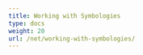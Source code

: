 ```yaml
---
title: Working with Symbologies
type: docs
weight: 20
url: /net/working-with-symbologies/
---
```



